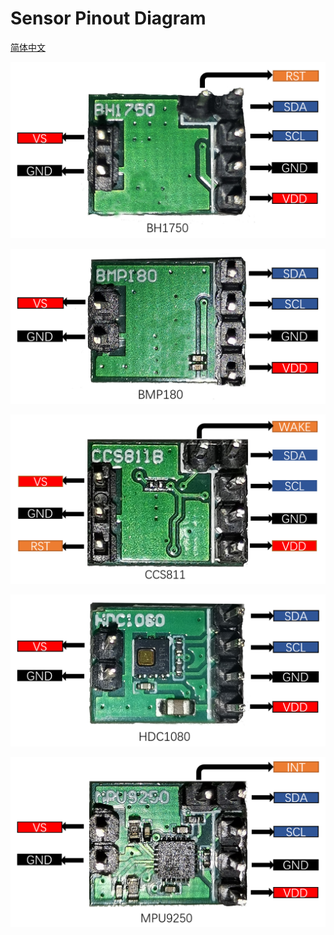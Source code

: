 # Sensor Pinout Diagram
[简体中文](https://heltec-automation.readthedocs.io/zh_CN/latest/cubecell/capsule-sensor/htcc-ac01/sensor_pinout_diagram.html)

![](img/sensor_pinout_diagram/BH1750.png)

![](img/sensor_pinout_diagram/BMP180.png)

![](img/sensor_pinout_diagram/CCS811.png)

![](img/sensor_pinout_diagram/HDC1080.png)

![](img/sensor_pinout_diagram/MPU9250.png)